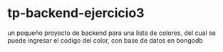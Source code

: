 # tp-backend-ejercicio3

un pequeño proyecto de backend para una lista de colores, del cual se puede ingresar el codigo del color, con base de datos en bongodb
